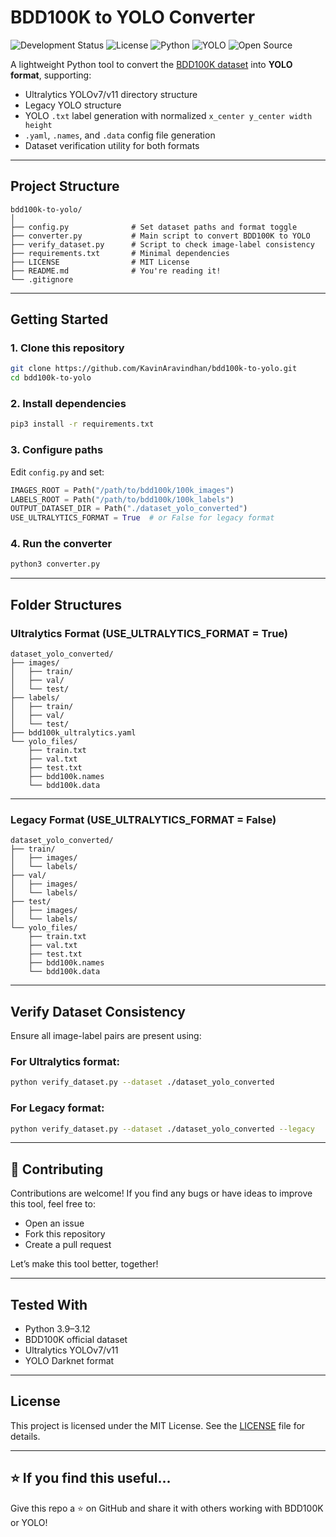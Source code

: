 # BDD100K to YOLO Converter

![Development Status](https://img.shields.io/badge/status-stable-brightgreen)
![License](https://img.shields.io/badge/license-MIT-blue)
![Python](https://img.shields.io/badge/Python-3.9%2B-purple)
![YOLO](https://img.shields.io/badge/YOLOv3--v8-compatible-green)
![Open Source](https://img.shields.io/badge/Contributions-Welcome-orange)

A lightweight Python tool to convert the [BDD100K dataset](http://bdd-data.berkeley.edu/) into **YOLO format**, supporting:
- Ultralytics YOLOv7/v11 directory structure
- Legacy YOLO structure
- YOLO `.txt` label generation with normalized `x_center y_center width height`
- `.yaml`, `.names`, and `.data` config file generation
- Dataset verification utility for both formats

---

## Project Structure

```text
bdd100k-to-yolo/
│
├── config.py              # Set dataset paths and format toggle
├── converter.py           # Main script to convert BDD100K to YOLO
├── verify_dataset.py      # Script to check image-label consistency
├── requirements.txt       # Minimal dependencies
├── LICENSE                # MIT License
├── README.md              # You're reading it!
└── .gitignore
````

---

## Getting Started

### 1. Clone this repository

```bash
git clone https://github.com/KavinAravindhan/bdd100k-to-yolo.git
cd bdd100k-to-yolo
```

### 2. Install dependencies

```bash
pip3 install -r requirements.txt
```

### 3. Configure paths

Edit `config.py` and set:

```python
IMAGES_ROOT = Path("/path/to/bdd100k/100k_images")
LABELS_ROOT = Path("/path/to/bdd100k/100k_labels")
OUTPUT_DATASET_DIR = Path("./dataset_yolo_converted")
USE_ULTRALYTICS_FORMAT = True  # or False for legacy format
```

### 4. Run the converter

```bash
python3 converter.py
```

---

## Folder Structures

### Ultralytics Format (USE_ULTRALYTICS_FORMAT = True)

```text
dataset_yolo_converted/
├── images/
│   ├── train/
│   ├── val/
│   └── test/
├── labels/
│   ├── train/
│   ├── val/
│   └── test/
├── bdd100k_ultralytics.yaml
└── yolo_files/
    ├── train.txt
    ├── val.txt
    ├── test.txt
    ├── bdd100k.names
    └── bdd100k.data
```

---

### Legacy Format (USE_ULTRALYTICS_FORMAT = False)

```text
dataset_yolo_converted/
├── train/
│   ├── images/
│   └── labels/
├── val/
│   ├── images/
│   └── labels/
├── test/
│   ├── images/
│   └── labels/
└── yolo_files/
    ├── train.txt
    ├── val.txt
    ├── test.txt
    ├── bdd100k.names
    └── bdd100k.data
```

---

## Verify Dataset Consistency

Ensure all image-label pairs are present using:

### For Ultralytics format:

```bash
python verify_dataset.py --dataset ./dataset_yolo_converted
```

### For Legacy format:

```bash
python verify_dataset.py --dataset ./dataset_yolo_converted --legacy
```

---

## 🤝 Contributing

Contributions are welcome!
If you find any bugs or have ideas to improve this tool, feel free to:

* Open an issue
* Fork this repository
* Create a pull request

Let’s make this tool better, together!

---

## Tested With

* Python 3.9–3.12
* BDD100K official dataset
* Ultralytics YOLOv7/v11
* YOLO Darknet format

---

## License

This project is licensed under the MIT License. See the [LICENSE](LICENSE) file for details.

---

## ⭐️ If you find this useful...

Give this repo a ⭐️ on GitHub and share it with others working with BDD100K or YOLO!
